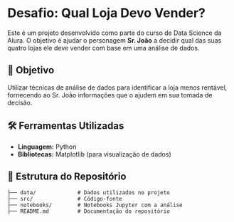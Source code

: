 # Desafio: Qual Loja Devo Vender?

Este é um projeto desenvolvido como parte do curso de Data Science da Alura. O objetivo é ajudar o personagem **Sr. João** a decidir qual das suas quatro lojas ele deve vender com base em uma análise de dados.

## 🚀 Objetivo
Utilizar técnicas de análise de dados para identificar a loja menos rentável, fornecendo ao Sr. João informações que o ajudem em sua tomada de decisão.

## 🛠️ Ferramentas Utilizadas
- **Linguagem:** Python
- **Bibliotecas:** Matplotlib (para visualização de dados)

## 📁 Estrutura do Repositório
```plaintext
├── data/             # Dados utilizados no projeto
├── src/              # Código-fonte
├── notebooks/        # Notebooks Jupyter com a análise
├── README.md         # Documentação do repositório

